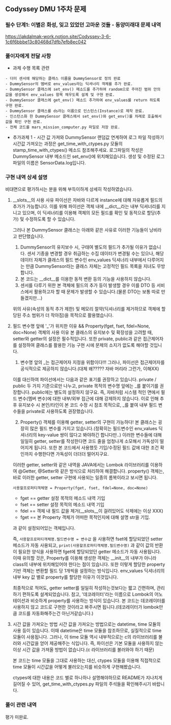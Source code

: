 ## Codyssey DMU 1주차 문제

### 필수 단계1: 이별은 화성, 잊고 있었던 고마운 것들 - 동양미래대 문제 내역

https://jakdalmak-work.notion.site/Codyssey-3-6-1c6f6bbbe13c80468d7dfb7efb8ec042

### 풀이자에게 전달 사항

- 과제 수행 목록 관련

```
- 더미 센서에 해당하는 클래스 이름을 DummySensor로 정의 완료
- DummySensor의 멤버로 env_values라는 딕셔너리 객체를 추가 완료.
- DummySensor 클래스에 set_env() 메소드를 추가하여 random으로 주어진 범위 안의 값을 생성해서 env_values 항목 채우도록 설계 및 구현 완료.
- DummySensor 클래스에 get_env() 메소드 추가하여 env_values를 return 하도록 구현 완료.
- DummySensor 클래스를 ds라는 이름으로 인스턴스(Instance)로 제작 완료.
- 인스턴스화 한 DummySensor 클래스에서 set_env()와 get_env()를 차례로 호출해서 값을 확인 구현 완료.
- 전체 코드를 mars_mission_computer.py 파일로 저장 완료.
```

- 추가과제 1 - 시간 값 가져와 DummySensor 랜덤값 연계하여 로그 파일 작성하기
  시간값 가져오는 과정은 get_time_with_ctypes.py 모듈의 stamp_time_with_ctypes() 메소드 참조해주세요.
  로그파일의 작성은 DummySensor 내부 메소드인 set_env()에 위치해있습니다.
  생성 및 수정된 로그파일의 이름은 SensorData.log입니다.

### 구현 내역 상세 설명

비대면으로 평가하시는 분을 위해 부득이하게 상세히 작성하였습니다.

1. \_\_slots\_\_의 사용 사유
   파이선은 자바와 다르게 instance에 대해 자유롭게 필드의 추가가 가능합니다.
   이를 위해 파이선은 객체 내에 \_\_dict\_\_라는 내부 딕셔너리를 지니고 있으며,
   이 딕셔너리를 이용해 객체의 모든 필드를 확인 및 동적으로 할당(추가) 및 수정하도록 할 수 있습니다.

   그러나 본 DummySensor 클래스는 아래와 같은 사유로 이러한 기능들이 낭비라고 판단했습니다.

   1. DummySensor의 유지보수 시, 구태여 별도의 필드가 추가될 이유가 없습니다. 센서 기종을 변경할 경우 취급하는 수집 데이터가 변경될 수는 있으나, 해당 데이터 자체가 클래스의 필드 변수인 env_values 딕셔너리 내부에서 다루어지는 만큼 DummySensor라는 클래스 자체는 고정적인 필드 목록을 지녀도 무방합니다.
   2. 본 코드는 \_\_dict\_\_를 이용한 동적 변환 등의 기능을 사용하지 않습니다.
   3. 센서를 다루기 위한 본 객체에 필드의 추가 등이 발생할 경우 이를 DTO 등 서비스에서 활용하고자 할 때 문제가 발생할 수 있습니다.(물론 DTO는 보통 따로 만들겠지만...)

   위의 사유(속성의 동적 추가 제한) 및 메모리 절약(딕셔너리를 제거하므로 객체에 할당된 주소 범위가 더 작아짐)을 목적으로 활용했습니다.

3. 필드 변수명 앞에 '\_'가 위치한 이유 && Property(fget, fset, fdel=None, doc=None) 객체의 사용 이유
   본 클래스의 유지보수 및 확장성을 고려할 때, setter와 getter의 설정은 필수적입니다. 또한 private, public과 같은 접근제어자를 설정하여 클래스를 활용한 기능 구현 시에 문제의 소지가 없도록 해야할 것입니다.

   1. 변수명 앞의 \_는 접근제어자 지정을 위함이다!!!
   그러나, 파이선은 접근제어자를 공식적으로 제공하지 않습니다.(대체 왜????? 자바 머리라 그런가, 이해XX)

   이를 대신하여 파이선에서는 다음과 같은 표기를 권장하고 있습니다.
   private / public 두 가지 기준으로만 나누고, private 목적의 변수명 앞에는 \_를 붙이기를 권장합니다. public에는 별도의 설정하지 않구요.
   즉, 자바처럼 시스템 적인 면에서 필드 변수(멤버 변수)에 대한 내부/외부 접근에 대해 강제하지 않습니다.
   이로 인해 추후 유지보수 시 본인/타인이 본 코드 수정 시 참조 목적으로, \_를 붙여 내부 필드 변수들을 private로 사용하도록 권장했습니다.

   2. Property() 객체를 이용해 getter, setter의 구현이 가능하다!
   본 클래스는 굉장히 많은 필드 변수를 가지고 있습니다.(정확히는 필드변수인 env_values 딕셔너리의 key-value 쌍이 많다고 봐야하긴 합니다만..)
   이러한 변수들에 대해 일일히 getter, setter를 작성한다면 코드 줄을 엄청나게 소모해서 가독성이 떨어지게 됩니다.
   또한 본 코드에서 사용했듯 기입/수정된 필드 값에 대한 조건 확인까지 수행한다면 가독성이 더더더 떨어지구요.

   이러한 getter, setter와 같은 내역을 JAVA에서는 Lombok 라이브러리를 이용하여 @Getter, @Setter와 같은 방식으로 처리하여 해결합니다. property() 객체는, 바로 이러한 getter, setter 구현에 사용되는 일종의 롬복이라고 보시면 됩니다.

   ```
   사용할프로퍼티객체명 = Property(fget, fset, fdel=None, doc=None)
   ```

   - fget == getter 설정 목적의 메소드 내역 기입
   - fset == setter 설정 목적의 메소드 내역 기입
   - fdel == 객체 내 필드 값을 제거(\_\_slots\_\_이 걸려있어도 삭제에는 이상 XXX)
   - fget == 본 Property 객체가 어떠한 목적인지에 대해 설명 str을 기입.

   과 같이 설정되어있는 객체입니다.

   즉, `사용할프로퍼티객체명.필드변수명 = 변수값` 을 사용하면 fset에 할당되었던 setter 메소드가 자동 사용되고, `print(사용할프로퍼티객체명.필드변수명)` 과 같이 값의 반환이 필요한 양식을 사용하면 fget에 할당되었던 getter 메소드가 자동 사용됩니다.
   이때 유의할 것은, Property를 이용해 생성한 객체는 \_\_init\_\_의 내부가 아니라 class의 내부에 위치해있어야 한다는 점이 있습니다. 또한 이렇게 할당한 property 기반 객체는 변환할 필드 당 1개씩을 설정하는 방식입니다. env_values 딕셔너리의 내부 key 값 별로 property를 할당한 이유가 이것입니다.

   최종적으로 적어도, getter setter를 일일히 작성하는것보다는 짧고 간편하며, 관리하기 편하도록 설계되었습니다.
   참고, '데코레이터'라는 이름으로 Lombok의 어노테이션과 비슷하게 property를 사용하는 방식이 있습니다. 본 코드는 데코레이터를 사용하지 않고 코드로 구현한 것이라고 봐주시면 됩니다.(데코레이터가 lombok만큼 코드를 자동화해주는건 아닌거같습니다.)

4. 시간 값을 가져오는 방법
   시간 값을 가져오는 방법으로는 datetime, time 모듈의 사용 등이 있습니다.
   이때 datetime은 time 모듈을 참조하므로, 실질적으로 time 모듈이 사용됩니다.
   그러나, 이 time 모듈 역시 내부적으로는 c의 라이브러리를 불러와 시간값을 얻어 제공해주는 식입니다. 즉, 파이선은 기본 모듈을 사용하지 않는 이상 시간 값을 가져올 방법이 없습니다.(c 라이브러리를 불러와야 하기 때문)

   본 코드는 time 모듈을 그대로 사용하는 대신, ctypes 모듈을 이용해 직접적으로 time 모듈이 시간값을 어떻게 불러오는지를 비슷하게 구현해봤습니다.

   ctypes에 대한 내용은 코드 별로 하나하나 설명해야하므로 README가 지나치게 길어질 수 있어, get_time_with_ctypes.py 파일의 주석들을 확인해주시기 바랍니다.

### 풀이 관련 내역

평가 미완료.
